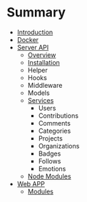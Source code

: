 # Summary

* [Introduction](README.md)
* [Docker](docker.md)
* [Server API](server-api.md)
  * [Overview](server-api/overview.md)
  * [Installation](server-api/installation.md)
  * Helper
  * Hooks
  * Middleware
  * Models
  * [Services](server-api/services.md)
    * Users
    * Contributions
    * Comments
    * Categories
    * Projects
    * Organizations
    * Badges
    * Follows
    * Emotions
  * [Node Modules](server-api/node-modules.md)
* [Web APP](web-app.md)
  * [Modules](web-app/modules.md)

